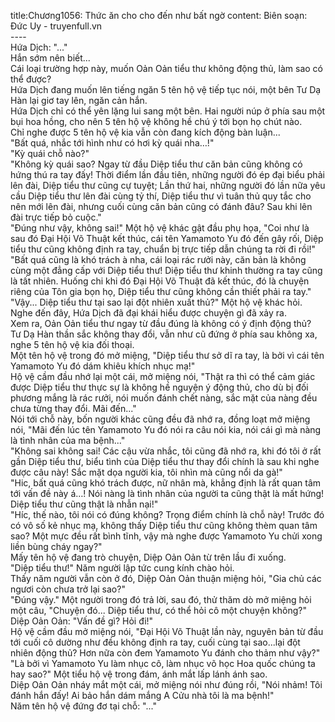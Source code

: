 title:Chương1056: Thức ăn cho cho đến như bất ngờ
content:
Biên soạn: Đức Uy - truyenfull.vn<br>----<br>Hứa Dịch: "..."<br>Hắn sớm nên biết...<br>Cái loại trường hợp này, muốn Oản Oản tiểu thư không động thủ, làm sao có thể được?<br>Hứa Dịch đang muốn lên tiếng ngăn 5 tên hộ vệ tiếp tục nói, một bên Tư Dạ Hàn lại giơ tay lên, ngăn cản hắn.<br>Hứa Dịch chỉ có thể yên lặng lui sang một bên. Hai người núp ở phía sau một bụi hoa hồng, cho nên 5 tên hộ vệ không hề chú ý tới bọn họ chút nào.<br>Chỉ nghe được 5 tên hộ vệ kia vẫn còn đang kích động bàn luận...<br>"Bất quá, nhắc tới hình như có hơi kỳ quái nha…!"<br>"Kỳ quái chỗ nào?"<br>"Không kỳ quái sao? Ngay từ đầu Diệp tiểu thư căn bản cũng không có hứng thú ra tay đấy! Thời điểm lần đầu tiên, những người đó ép đại biểu phải lên đài, Diệp tiểu thư cũng cự tuyệt; Lần thứ hai, những người đó lần nữa yêu cầu Diệp tiểu thư lên đài cùng tỷ thí, Diệp tiểu thư vì tuân thủ quy tắc cho nên mới lên đài, nhưng cuối cùng căn bản cũng có đánh đâu? Sau khi lên đài trực tiếp bỏ cuộc."<br>"Đúng như vậy, không sai!" Một hộ vệ khác gật đầu phụ họa, "Coi như là sau đó Đại Hội Võ Thuật kết thúc, cái tên Yamamoto Yu đó đến gây rối, Diệp tiểu thư cũng không định ra tay, chuẩn bị trực tiếp dẫn chúng ta rời đi rồi!"<br>"Bất quá cũng là khó trách à nha, cái loại rác rưởi này, căn bản là không cùng một đẳng cấp với Diệp tiểu thư! Diệp tiểu thư khinh thường ra tay cũng là tất nhiên. Huống chi khi đó Đại Hội Võ Thuật đã kết thúc, đó là chuyện riêng của Tôn gia bọn họ, Diệp tiểu thư cũng không cần thiết phải ra tay."<br>"Vậy... Diệp tiểu thư tại sao lại đột nhiên xuất thủ?" Một hộ vệ khác hỏi.<br>Nghe đến đây, Hứa Dịch đã đại khái hiểu được chuyện gì đã xảy ra.<br>Xem ra, Oản Oản tiểu thư ngay từ đầu đúng là không có ý định động thủ?<br>Tư Dạ Hàn thần sắc không thay đổi, vẫn như cũ đứng ở phía sau không xa, nghe 5 tên hộ vệ kia đối thoại.<br>Một tên hộ vệ trong đó mở miệng, "Diệp tiểu thư sở dĩ ra tay, là bởi vì cái tên Yamamoto Yu đó dám khiêu khích nhục mạ!"<br>Hộ vệ cầm đầu nhớ lại một cái, mở miệng nói, "Thật ra thì có thể cảm giác được Diệp tiểu thư thực sự là không hề nguyện ý động thủ, cho dù bị đối phương mắng là rác rưởi, nói muốn đánh chết nàng, sắc mặt của nàng đều chưa từng thay đổi. Mãi đến..."<br>Nói tới chỗ này, bốn người khác cũng đều đã nhớ ra, đồng loạt mở miệng nói, "Mãi đến lúc tên Yamamoto Yu đó nói ra câu nói kia, nói cái gì mà nàng là tình nhân của ma bệnh..."<br>"Không sai không sai! Các cậu vừa nhắc, tôi cũng đã nhớ ra, khi đó tôi ở rất gần Diệp tiểu thư, biểu tình của Diệp tiểu thư thay đổi chính là sau khi nghe được câu này! Sắc mặt dọa người kia, tôi nhìn mà cũng nổi da gà!"<br>"Hic, bất quá cũng khó trách được, nữ nhân mà, khẳng định là rất quan tâm tới vấn đề này á…! Nói nàng là tình nhân của người ta cũng thật là mất hứng! Diệp tiểu thư cũng thật là nhẫn nại!"<br>"Híc, thế nào, tôi nói có đúng không? Trọng điểm chính là chỗ này! Trước đó có vô số kẻ nhục mạ, không thấy Diệp tiểu thư cũng không thèm quan tâm sao? Một mực đều rất bình tĩnh, vậy mà nghe được Yamamoto Yu chửi xong liền bùng cháy ngay?"<br>Mấy tên hộ vệ đang trò chuyện, Diệp Oản Oản từ trên lầu đi xuống.<br>"Diệp tiểu thư!" Năm người lập tức cung kính chào hỏi.<br>Thấy năm người vẫn còn ở đó, Diệp Oản Oản thuận miệng hỏi, "Gia chủ các ngươi còn chưa trở lại sao?"<br>"Đúng vậy." Một người trong đó trả lời, sau đó, thử thăm dò mở miệng hỏi một câu, "Chuyện đó... Diệp tiểu thư, có thể hỏi cô một chuyện không?"<br>Diệp Oản Oản: "Vấn đề gì? Hỏi đi!"<br>Hộ vệ cầm đầu mở miệng nói, "Đại Hội Võ Thuật lần này, nguyên bản từ đầu tới cuối cô dường như đều không định ra tay, cuối cùng tại sao...lại đột nhiên động thủ? Hơn nữa còn đem Yamamoto Yu đánh cho thảm như vậy?"<br>"Là bởi vì Yamamoto Yu làm nhục cô, làm nhục võ học Hoa quốc chúng ta hay sao?" Một tiểu hộ vệ trong đám, ánh mắt lấp lánh ánh sao.<br>Diệp Oản Oản nháy mắt một cái, mở miệng nói như đúng rồi, "Nói nhảm! Tôi đánh hắn đấy! Ai bảo hắn dám mắng A Cửu nhà tôi là ma bệnh!"<br>Năm tên hộ vệ đứng đơ tại chỗ: "..."